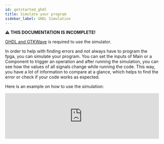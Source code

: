 ```yaml
---
id: getstarted_ghdl
title: Simulate your program
sidebar_label: GHDL Simulation
---
```



**⚠ THIS DOCUMENTATION IS INCOMPLETE!**

[GHDL and GTKWave](/docs/getstarted#addional-programs) is required to use the simulator.

In order to help with finding errors and not always have to program the fpga, you can simulate your program. 
You can set the inputs of Main or a Component to trigger an operation and after running the simulation, you can see how the values of all signals change while running the code. This way, you have a lot of information to compare at a glance, which helps to find the error or check if your code works as expected.

Here is an example on how to use the simulation:
<div class="fluidMedia"><iframe id="ytplayer" type="text/html" width="100%" src="https://www.youtube.com/embed/Jmq_wjdd9wM?autoplay=0&origin=http://vhdplus.com" frameborder="0" allowfullscreen></iframe></div>